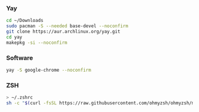 ### Yay
```bash
cd ~/Downloads
sudo pacman -S --needed base-devel --noconfirm
git clone https://aur.archlinux.org/yay.git
cd yay
makepkg -si --noconfirm
```


### Software
```bash
yay -S google-chrome --noconfirm
```

### ZSH
```bash
> ~/.zshrc
sh -c "$(curl -fsSL https://raw.githubusercontent.com/ohmyzsh/ohmyzsh/master/tools/install.sh)"
```
